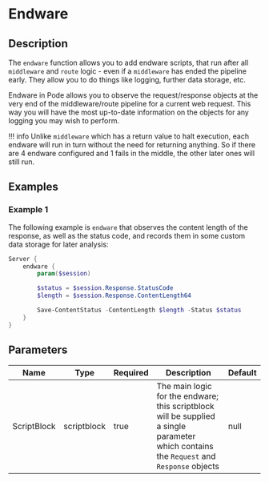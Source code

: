 # Endware

## Description

The `endware` function allows you to add endware scripts, that run after all `middleware` and `route` logic - even if a `middleware` has ended the pipeline early. They allow you to do things like logging, further data storage, etc.

Endware in Pode allows you to observe the request/response objects at the very end of the middleware/route pipeline for a current web request. This way you will have the most up-to-date information on the objects for any logging you may wish to perform.

!!! info
    Unlike `middleware` which has a return value to halt execution, each endware will run in turn without the need for returning anything. So if there are 4 endware configured and 1 fails in the middle, the other later ones will still run.

## Examples

### Example 1

The following example is `endware` that observes the content length of the response, as well as the status code, and records them in some custom data storage for later analysis:

```powershell
Server {
    endware {
        param($session)

        $status = $session.Response.StatusCode
        $length = $session.Response.ContentLength64

        Save-ContentStatus -ContentLength $length -Status $status
    }
}
```

## Parameters

| Name | Type | Required | Description | Default |
| ---- | ---- | -------- | ----------- | ------- |
| ScriptBlock | scriptblock | true | The main logic for the endware; this scriptblock will be supplied a single parameter which contains the `Request` and `Response` objects | null |

